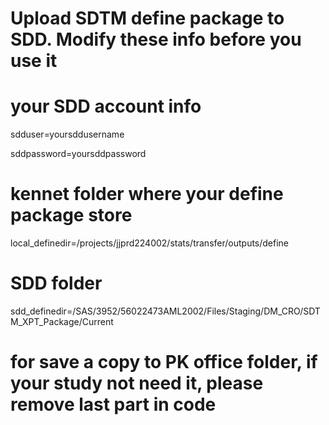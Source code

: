 # Upload SDTM define package to SDD. Modify these info before you use it

# your SDD account info
sdduser=yoursddusername

sddpassword=yoursddpassword

# kennet folder where your define package store
local_definedir=/projects/jjprd224002/stats/transfer/outputs/define

# SDD folder
sdd_definedir=/SAS/3952/56022473AML2002/Files/Staging/DM_CRO/SDTM_XPT_Package/Current

# for save a copy to PK office folder,  if your study not need it,  please remove last part in code
